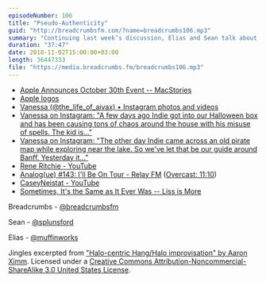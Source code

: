 ```yaml
---
episodeNumber: 106
title: "Pseudo-Authenticity"
guid: "http://breadcrumbsfm.com/?name=breadcrumbs106.mp3"
summary: "Continuing last week’s discussion, Elias and Sean talk about “#influencers” and authenticity in the spotlight."
duration: "37:47"
date: 2018-11-02T15:00:00+03:00
length: 36447333
file: "https://media.breadcrumbs.fm/breadcrumbs106.mp3"
---
```


- [Apple Announces October 30th Event -- MacStories](https://www.macstories.net/news/apple-announces-october-30th-event/)
- [Apple logos](https://twitter.com/alixrezax/status/1053083392458309632)
- [Vanessa (@the_life_of_aivax) • Instagram photos and videos](https://www.instagram.com/the_life_of_aivax/?hl=en)
- [Vanessa on Instagram: "A few days ago Indie got into our Halloween box and has been causing tons of chaos around the house with his misuse of spells. The kid is…"](https://www.instagram.com/p/BowyIfUH3Lj/?taken-by=the_life_of_aivax)
- [Vanessa on Instagram: "The other day Indie came across an old pirate map while exploring near the lake. So we've let that be our guide around Banff. Yesterday it…"](https://www.instagram.com/p/BoXEe_NHbBN/?taken-by=the_life_of_aivax)
- [Rene Ritchie - YouTube](http://www.youtube.com/channel/UC3rK4_AbQfu1Lv9GI1tKp4A)
- [Analog(ue) #143: I'll Be On Tour - Relay FM](http://relay.fm/analogue/143) ([Overcast: 11:10](https://overcast.fm/+DAvICpnGg/11:10))
- [CaseyNeistat - YouTube](http://www.youtube.com/user/caseyneistat)
- [Sometimes, It's the Same as It Ever Was -- Liss is More](https://www.caseyliss.com/2017/8/17/same-as-it-ever-was)

Breadcrumbs - [@breadcrumbsfm](https://twitter.com/breadcrumbsfm)

Sean - [@splunsford](https://twitter.com/splunsford)

Elias - [@muffinworks](https://twitter.com/muffinworks)

Jingles excerpted from ["Halo-centric Hang/Halo improvisation" by Aaron Ximm](http://freemusicarchive.org/music/aaron_ximm/handpans_and_the_hang/). Licensed under a [Creative Commons Attribution-Noncommercial-ShareAlike 3.0 United States License](http://creativecommons.org/licenses/by-nc-sa/3.0/us/).
